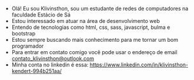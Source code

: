 - Olá! Eu sou Klivinsthon, sou um estudante de redes de computadores na faculdade Estácio de Sá
- Estou interessado em atuar na área de desenvolvimento web
- Entendo de tecnologias como html, css, sass, javascript, bulma e bootstrap
- Estou sempre buscando mais conhecimento para me tornar um bom programador
- Para entrar em contato comigo você pode usar o endereço de email contato_klivinsthon@outlook.com
- Minha conta no linkedin é essa: https://www.linkedin.com/in/klivinsthon-kendert-994b251aa/
